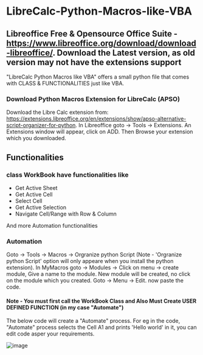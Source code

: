 # LibreCalc-Python-Macros-like-VBA

## Libreoffice Free & Opensource Office Suite - https://www.libreoffice.org/download/download-libreoffice/. Download the Latest version, as old version may not have the extensions support

"LibreCalc Python Macros like VBA" offers a small python file that comes with CLASS &amp; FUNCTIONALITIES just like VBA.


### Download Python Macros Extension for LibreCalc (APSO)

Download the Libre Calc extension from: https://extensions.libreoffice.org/en/extensions/show/apso-alternative-script-organizer-for-python.
In Libreoffice goto -> Tools -> Extensions.
An Extensions window will appear, click on ADD.
Then Browse your extension which you downloaded.


## Functionalities

### class WorkBook have functionalities like
- Get Active Sheet
- Get Active Cell
- Select Cell
- Get Active Selection
- Navigate Cell/Range with Row & Column


And more Automation functionalities


### Automation

Goto -> Tools -> Macros -> Orgranize python Script (Note - 'Orgranize python Script' option will only appeare when you install the python extension).
In MyMacros goto -> Modules -> Click on menu -> create module, Give a name to the module.
New module will be created, no click on the module which you created.
Goto -> Menu -> Edit.
now paste the code.



#### Note - You must first call the WorkBook Class and Also Must Create USER DEFINED FUNCTION (in my case "Automate")
The below code will create a "Automate" process. For eg in the code, "Automate" process selects the Cell A1 and prints 'Hello world' in it, you can edit code asper your requirements.

![image](https://github.com/user-attachments/assets/a5b673ac-8f01-46b0-89a4-1fa564354866)

